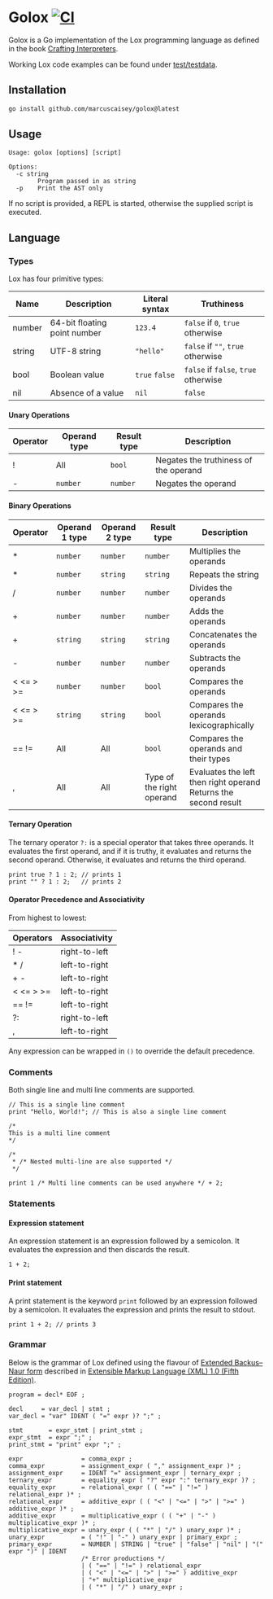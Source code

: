 # Golox [![CI](https://github.com/marcuscaisey/golox/actions/workflows/ci.yml/badge.svg)](https://github.com/marcuscaisey/golox/actions/workflows/ci.yml)

Golox is a Go implementation of the Lox programming language as defined in the book [Crafting
Interpreters](https://craftinginterpreters.com/).

Working Lox code examples can be found under [test/testdata](test/testdata).

## Installation

```sh
go install github.com/marcuscaisey/golox@latest
```

## Usage

```
Usage: golox [options] [script]

Options:
  -c string
        Program passed in as string
  -p    Print the AST only
```

If no script is provided, a REPL is started, otherwise the supplied script is executed.

## Language

### Types

Lox has four primitive types:

| Name   | Description                  | Literal syntax | Truthiness                           |
| ------ | ---------------------------- | -------------- | ------------------------------------ |
| number | 64-bit floating point number | `123.4`        | `false` if `0`, `true` otherwise     |
| string | UTF-8 string                 | `"hello"`      | `false` if `""`, `true` otherwise    |
| bool   | Boolean value                | `true` `false` | `false` if `false`, `true` otherwise |
| nil    | Absence of a value           | `nil`          | `false`                              |

#### Unary Operations

| Operator | Operand type | Result type | Description                           |
| -------- | ------------ | ----------- | ------------------------------------- |
| !        | All          | `bool`      | Negates the truthiness of the operand |
| -        | `number`     | `number`    | Negates the operand                   |

#### Binary Operations

| Operator  | Operand 1 type | Operand 2 type | Result type               | Description                                                        |
| --------- | -------------- | -------------- | ------------------------- | ------------------------------------------------------------------ |
| \*        | `number`       | `number`       | `number`                  | Multiplies the operands                                            |
| \*        | `number`       | `string`       | `string`                  | Repeats the string                                                 |
| /         | `number`       | `number`       | `number`                  | Divides the operands                                               |
| +         | `number`       | `number`       | `number`                  | Adds the operands                                                  |
| +         | `string`       | `string`       | `string`                  | Concatenates the operands                                          |
| -         | `number`       | `number`       | `number`                  | Subtracts the operands                                             |
| < <= > >= | `number`       | `number`       | `bool`                    | Compares the operands                                              |
| < <= > >= | `string`       | `string`       | `bool`                    | Compares the operands lexicographically                            |
| == !=     | All            | All            | `bool`                    | Compares the operands and their types                              |
| ,         | All            | All            | Type of the right operand | Evaluates the left then right operand<br>Returns the second result |

#### Ternary Operation

The ternary operator `?:` is a special operator that takes three operands. It evaluates the first
operand, and if it is truthy, it evaluates and returns the second operand. Otherwise, it evaluates
and returns the third operand.

```lox
print true ? 1 : 2; // prints 1
print "" ? 1 : 2;   // prints 2
```

#### Operator Precedence and Associativity

From highest to lowest:

| Operators | Associativity |
| --------- | ------------- |
| ! -       | right-to-left |
| \* /      | left-to-right |
| + -       | left-to-right |
| < <= > >= | left-to-right |
| == !=     | left-to-right |
| ?:        | right-to-left |
| ,         | left-to-right |

Any expression can be wrapped in `()` to override the default precedence.

### Comments

Both single line and multi line comments are supported.

```lox
// This is a single line comment
print "Hello, World!"; // This is also a single line comment

/*
This is a multi line comment
*/

/*
 * /* Nested multi-line are also supported */
 */

print 1 /* Multi line comments can be used anywhere */ + 2;
```

### Statements

#### Expression statement

An expression statement is an expression followed by a semicolon. It evaluates the expression and
then discards the result.

```lox
1 + 2;
```

#### Print statement

A print statement is the keyword `print` followed by an expression followed by a semicolon. It
evaluates the expression and prints the result to stdout.

```lox
print 1 + 2; // prints 3
```

### Grammar

Below is the grammar of Lox defined using the flavour of [Extended Backus–Naur
form](https://en.wikipedia.org/wiki/Extended_Backus%E2%80%93Naur_form) described in [Extensible
Markup Language (XML) 1.0 (Fifth Edition)](https://www.w3.org/TR/xml/#sec-notation).

```ebnf
program = decl* EOF ;

decl     = var_decl | stmt ;
var_decl = "var" IDENT ( "=" expr )? ";" ;

stmt       = expr_stmt | print_stmt ;
expr_stmt  = expr ";" ;
print_stmt = "print" expr ";" ;

expr                = comma_expr ;
comma_expr          = assignment_expr ( "," assignment_expr )* ;
assignment_expr     = IDENT "=" assignment_expr | ternary_expr ;
ternary_expr        = equality_expr ( "?" expr ":" ternary_expr )? ;
equality_expr       = relational_expr ( ( "==" | "!=" ) relational_expr )* ;
relational_expr     = additive_expr ( ( "<" | "<=" | ">" | ">=" ) additive_expr )* ;
additive_expr       = multiplicative_expr ( ( "+" | "-" ) multiplicative_expr )* ;
multiplicative_expr = unary_expr ( ( "*" | "/" ) unary_expr )* ;
unary_expr          = ( "!" | "-" ) unary_expr | primary_expr ;
primary_expr        = NUMBER | STRING | "true" | "false" | "nil" | "(" expr ")" | IDENT
                    /* Error productions */
                    | ( "==" | "!=" ) relational_expr
                    | ( "<" | "<=" | ">" | ">=" ) additive_expr
                    | "+" multiplicative_expr
                    | ( "*" | "/" ) unary_expr ;
```
